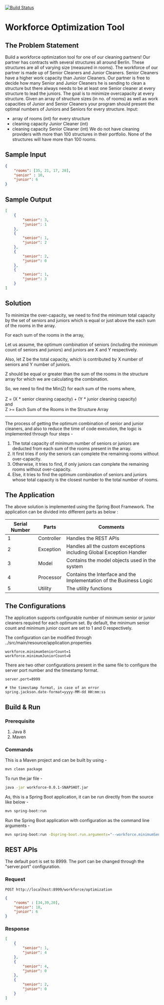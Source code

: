[![Build Status](https://travis-ci.org/parijatmukherjee/workforce.svg?branch=master)](https://travis-ci.org/parijatmukherjee/workforce)

# Workforce Optimization Tool


## The Problem Statement

Build a workforce optimization tool for one of our cleaning partners! Our partner has
contracts with several structures all around Berlin. These structures are all of varying size
(measured in rooms). The workforce of our partner is made up of Senior Cleaners and
Junior Cleaners. Senior Cleaners have a higher work capacity than Junior Cleaners. Our
partner is free to decide how many Senior and Junior Cleaners he is sending to clean a
structure but there always needs to be at least one Senior cleaner at every structure to lead
the juniors. The goal is to minimize overcapacity at every structure.
Given an array of structure sizes (in no. of rooms) as well as work capacities of Junior and
Senior Cleaners your program should present the optimal numbers of Juniors and Seniors
for every structure.
Input:
- array of rooms (int) for every structure
- cleaning capacity Junior Cleaner (int)
- cleaning capacity Senior Cleaner (int)
We do not have cleaning providers with more than 100 structures in their portfolio. None of
the structures will have more than 100 rooms.

## Sample Input

```json
{ 
	"rooms": [35, 21, 17, 28], 
	"senior" : 10, 
	"junior": 6 
}
```

## Sample Output
```json
[ 
	{
		"senior": 3, 
		"junior": 1
	}, 
	{
		"senior": 1, 
		"junior": 2
	}, 
	{
		"senior": 2, 
		"junior": 0
	}, 
	{
		"senior": 1, 
		"junior": 3
	} 
]
```

## Solution

To minimize the over-capacity, we need to find the minimum total capacity by the set of seniors and juniors which is equal or just above the each sum of the rooms in the array.

For each sum of the rooms in the array,

Let us assume, the optimum combination of seniors (including the minimum count of seniors and juniors) and juniors are X and Y respectively.

Also, let Z be the total capacity, which is contributed by X number of seniors and Y number of juniors.

Z should be equal or greater than the sum of the rooms in the structure array for which we are calculating the combination.

So, we need to find the Min(Z) for each sum of the rooms where,
<br/>
<br/>
Z = (X \* senior cleaning capacity) + (Y \* junior cleaning capacity)
<br/>
and
<br/>
Z >= Each Sum of the Rooms in the Structure Array


------------


The process of getting the optimum combination of senior and junior cleaners, and also to reduce the time of code execution, the logic is 
implemented through four steps - 

1. The total capacity of minimum number of seniors or juniors are deducted from each sum of the rooms present in the array.
2. It first tries if only the seniors can complete the remaining rooms without over-capacity.
3. Otherwise, it tries to find, if only juniors can complete the remaining rooms without over-capacity.
4. Else, it tries to find the optimum combination of seniors and juniors whose total capacity is the closest number to the total number of rooms.

## The Application

The above solution is implemented using the Spring Boot Framework. The application can be divided into different parts as below :

| Serial Number  | Parts  |  Comments |
| ------------ | ------------ | ------------ |
| 1  |  Controller |  Handles the REST APIs |
|  2 |  Exception | Handles all the custom exceptions including Global Exception Handler  |
| 3 |  Model | Contains the model objects used in the system|
| 4 | Processor | Contains the Interface and the Implementation of the Business Logic |
| 5 | Utility | The utility functions | 

## The Configurations

The application supports configurable number of minimum senior or junior cleaners required for each optimum set. By default, the minimum 
senior count and minimum junior count are set to 1 and 0 respectively.

The configuration can be modified through ../src/main/resource/application.properties
```
workforce.minimumSeniorCount=1
workforce.minimumJuniorCount=0
```

There are two other configurations present in the same file to configure the server port number and the timestamp format.

```
server.port=8999

# the timestamp format, in case of an error
spring.jackson.date-format=yyyy-MM-dd HH:mm:ss
```

## Build & Run

### Prerequisite
1. Java 8
2. Maven

### Commands

This is a Maven project and can be built by using - 
```bash
mvn clean package
```
To run the jar file -
```bash
java -jar workforce-0.0.1-SNAPSHOT.jar
```

As, this is a Spring Boot application, it can be run directly from the source like below -
```bash
mvn spring-boot:run
```
Run the Spring Boot application with configuration as the command line arguments -
```bash
mvn spring-boot:run -Dspring-boot.run.arguments="--workforce.minimumSeniorCount=1,--workforce.minimumJuniorCount=0"
```
## REST APIs

The default port is set to 8999. The port can be changed through the "server.port" configuration.

### Request
```
POST http://localhost:8999/workforce/optimization
```
```json
{ 
	"rooms" : [34,39,20], 
	"senior": 10, 
	"junior": 6
}
```

### Response
```json
[
    {
        "senior": 1,
        "junior": 4
    },
    {
        "senior": 4,
        "junior": 0
    },
    {
        "senior": 2,
        "junior": 0
    }
]
```
